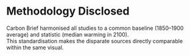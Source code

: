 # Methodology Disclosed

Carbon Brief harmonised all studies to a common baseline (1850–1900 average) and statistic (median warming in 2100).  
This standardisation makes the disparate sources directly comparable within the same visual. 